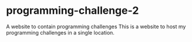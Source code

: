 # programming-challenge-2
A website to contain programming challenges
This is a website to host my programming challenges in a single location.
